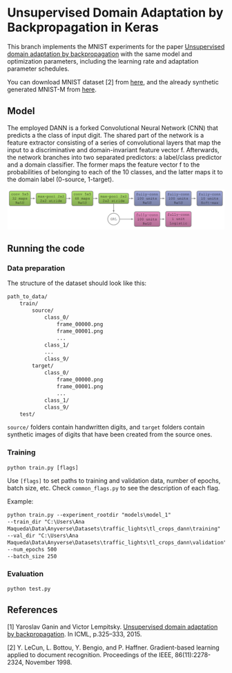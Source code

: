 # Unsupervised Domain Adaptation by Backpropagation in Keras

This branch implements the MNIST experiments for the paper [Unsupervised domain adaptation by backpropagation](https://arxiv.org/pdf/1409.7495.pdf) with the same model and optimization parameters, including the learning rate and adaptation parameter schedules.

You can download MNIST dataset [2] from [here](http://yann.lecun.com/exdb/mnist/), and the already synthetic generated MNIST-M from [here](https://drive.google.com/file/d/0B9Z4d7lAwbnTNDdNeFlERWRGNVk/view).

## Model

The employed DANN is a forked Convolutional Neural Network (CNN) that predicts a the class of input digit. The shared part of the network is a feature extractor consisting of a series of convolutional layers that map the input to a discriminative and domain-invariant feature vector f. Afterwards, the network branches into two separated predictors: a label/class predictor and a domain classifier. The former maps the feature vector f to the probabilities of belonging to each of the 10 classes, and the latter maps it to the domain label (0-source, 1-target).

![DANN architecture](img/mnist_dann.PNG)

## Running the code

### Data preparation

The structure of the dataset should look like this:

```
path_to_data/
	train/
		source/
			class_0/
				frame_00000.png
				frame_00001.png
				...
			class_1/
			...
			class_9/
		target/
			class_0/
				frame_00000.png
				frame_00001.png
				...
			class_1/
			class_9/
	test/
```

```source/``` folders contain handwritten digits, and ```target``` folders contain synthetic images of digits that have been created from the source ones.

### Training

```
python train.py [flags]
```

Use ```[flags]``` to set paths to training and validation data, number of epochs, batch size, etc. Check ```common_flags.py``` to see the description of each flag.

Example:

```
python train.py --experiment_rootdir "models\model_1"
--train_dir "C:\Users\Ana Maqueda\Data\Anyverse\Datasets\traffic_lights\tl_crops_dann\training"
--val_dir "C:\Users\Ana Maqueda\Data\Anyverse\Datasets\traffic_lights\tl_crops_dann\validation"
--num_epochs 500
--batch_size 250
```
### Evaluation

```
python test.py
```

## References

[1] Yaroslav Ganin and Victor Lempitsky. [Unsupervised domain adaptation by backpropagation](https://arxiv.org/pdf/1409.7495.pdf). In ICML, p.325–333, 2015.

[2] Y. LeCun, L. Bottou, Y. Bengio, and P. Haffner. Gradient-based learning applied to document recognition. Proceedings of the IEEE, 86(11):2278-2324, November 1998.

